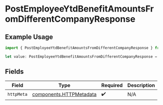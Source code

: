 # PostEmployeeYtdBenefitAmountsFromDifferentCompanyResponse

## Example Usage

```typescript
import { PostEmployeeYtdBenefitAmountsFromDifferentCompanyResponse } from "@gusto/embedded-api/models/operations/postemployeeytdbenefitamountsfromdifferentcompany.js";

let value: PostEmployeeYtdBenefitAmountsFromDifferentCompanyResponse = {};
```

## Fields

| Field                                                              | Type                                                               | Required                                                           | Description                                                        |
| ------------------------------------------------------------------ | ------------------------------------------------------------------ | ------------------------------------------------------------------ | ------------------------------------------------------------------ |
| `httpMeta`                                                         | [components.HTTPMetadata](../../models/components/httpmetadata.md) | :heavy_check_mark:                                                 | N/A                                                                |